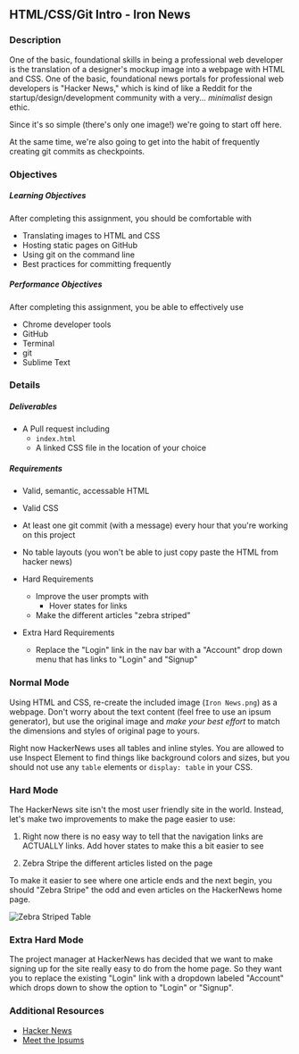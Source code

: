 ## HTML/CSS/Git Intro - Iron News

### Description

One of the basic, foundational skills in being a professional web developer is the translation of a designer's mockup image into a webpage with HTML and CSS. One of the basic, foundational news portals for professional web developers is "Hacker News," which is kind of like a Reddit for the startup/design/development community with a very... *minimalist* design ethic.

Since it's so simple (there's only one image!) we're going to start off here.

At the same time, we're also going to get into the habit of frequently creating git commits as checkpoints.

### Objectives

##### Learning Objectives

After completing this assignment, you should be comfortable with

* Translating images to HTML and CSS
* Hosting static pages on GitHub
* Using git on the command line
* Best practices for committing frequently

##### Performance Objectives

After completing this assignment, you be able to effectively use

* Chrome developer tools
* GitHub
* Terminal
* git
* Sublime Text

### Details

##### Deliverables

* A Pull request including
    * `index.html`
    * A linked CSS file in the location of your choice

##### Requirements

* Valid, semantic, accessable HTML
* Valid CSS
* At least one git commit (with a message) every hour that you're working on this project
* No table layouts (you won't be able to just copy paste the HTML from hacker news)

* Hard Requirements
    * Improve the user prompts with
        - Hover states for links
    * Make the different articles "zebra striped"
* Extra Hard Requirements
    * Replace the "Login" link in the nav bar with a "Account" drop down menu that has links to "Login" and "Signup"
            
### Normal Mode

Using HTML and CSS, re-create the included image (`Iron News.png`) as a webpage. Don't worry about the text content (feel free to use an ipsum generator), but use the original image and *make your best effort* to match the dimensions and styles of original page to yours.

Right now HackerNews uses all tables and inline styles.
You are allowed to use Inspect Element to find things like background colors and sizes, but you should not use any `table` elements or `display: table` in your CSS.

### Hard Mode

The HackerNews site isn't the most user friendly site in the world.
Instead, let's make two improvements to make the page easier to use:

1. Right now there is no easy way to tell that the navigation links are ACTUALLY links.
Add hover states to make this a bit easier to see

2. Zebra Stripe the different articles listed on the page

To make it easier to see where one article ends and the next begin, you should "Zebra Stripe" the odd and even articles on the HackerNews home page.

![Zebra Striped Table](http://coffeecupweb.com/wp-content/uploads/2015/01/zebra-stripe-a-table-with-css-3.jpg)

### Extra Hard Mode

The project manager at HackerNews has decided that we want to make signing up for the site really easy to do from the home page.
So they want you to replace the existing "Login" link with a dropdown labeled "Account" which drops down to show the option to "Login" or "Signup".


### Additional Resources

* [Hacker News](http://news.ycombinator.com)
* [Meet the Ipsums](http://meettheipsums.com/)
